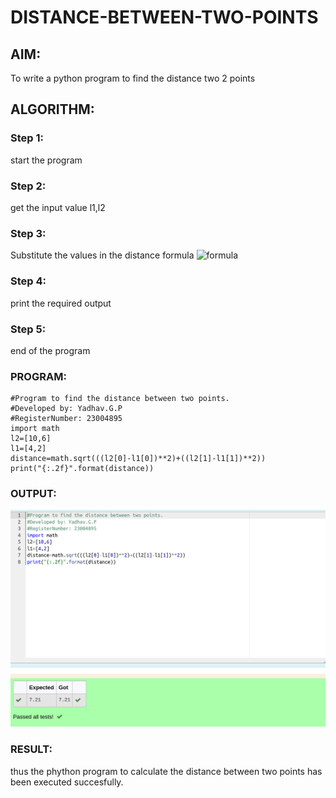 # DISTANCE-BETWEEN-TWO-POINTS

## AIM:
To write a python program to find the distance two 2 points
## ALGORITHM:
### Step 1: 
start the program
### Step 2:
get the input value l1,l2
### Step 3: 
Substitute the values in the distance formula  ![formula](/formula.JPG)
### Step 4:
print the required output
### Step 5:
end of the program
### PROGRAM:
  ```
#Program to find the distance between two points.
#Developed by: Yadhav.G.P
#RegisterNumber: 23004895
import math
l2=[10,6]
l1=[4,2]
distance=math.sqrt(((l2[0]-l1[0])**2)+((l2[1]-l1[1])**2))
print("{:.2f}".format(distance))
  ```


### OUTPUT:
![output](/out.png)

### RESULT:
thus the phython program to calculate the distance between two points has been executed succesfully.